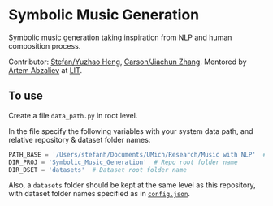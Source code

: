 # Symbolic Music Generation
Symbolic music generation taking inspiration from NLP and human composition process. 

Contributor: [Stefan/Yuzhao Heng](https://stefanheng.github.io), [Carson/Jiachun Zhang](https://github.com/SonyaInSiberia).
Mentored by [Artem Abzaliev](http://artem.site44.com) 
at [LIT](https://lit.eecs.umich.edu/people.html).


## To use 

Create a file `data_path.py` in root level. 

In the file specify the following variables with 
your system data path, and relative repository & dataset folder names:
```python
PATH_BASE = '/Users/stefanh/Documents/UMich/Research/Music with NLP'  # System data path
DIR_PROJ = 'Symbolic_Music_Generation'  # Repo root folder name 
DIR_DSET = 'datasets'  # Dataset root folder name 
```


Also, a `datasets` folder should be kept at the same level as 
this repository, with dataset folder names specified as 
in [`config.json`](https://github.com/StefanHeng/Symbolic-Music-Generation/blob/master/config.json).

